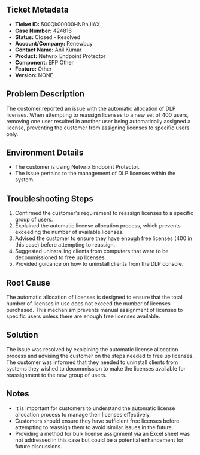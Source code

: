 ## Ticket Metadata
- **Ticket ID:** 500Qk00000HNRnJIAX
- **Case Number:** 424816
- **Status:** Closed - Resolved
- **Account/Company:** Renewbuy
- **Contact Name:** Anil Kumar
- **Product:** Netwrix Endpoint Protector
- **Component:** EPP Other
- **Feature:** Other
- **Version:** NONE

## Problem Description
The customer reported an issue with the automatic allocation of DLP licenses. When attempting to reassign licenses to a new set of 400 users, removing one user resulted in another user being automatically assigned a license, preventing the customer from assigning licenses to specific users only.

## Environment Details
- The customer is using Netwrix Endpoint Protector.
- The issue pertains to the management of DLP licenses within the system.

## Troubleshooting Steps
1. Confirmed the customer's requirement to reassign licenses to a specific group of users.
2. Explained the automatic license allocation process, which prevents exceeding the number of available licenses.
3. Advised the customer to ensure they have enough free licenses (400 in this case) before attempting to reassign.
4. Suggested uninstalling clients from computers that were to be decommissioned to free up licenses.
5. Provided guidance on how to uninstall clients from the DLP console.

## Root Cause
The automatic allocation of licenses is designed to ensure that the total number of licenses in use does not exceed the number of licenses purchased. This mechanism prevents manual assignment of licenses to specific users unless there are enough free licenses available.

## Solution
The issue was resolved by explaining the automatic license allocation process and advising the customer on the steps needed to free up licenses. The customer was informed that they needed to uninstall clients from systems they wished to decommission to make the licenses available for reassignment to the new group of users.

## Notes
- It is important for customers to understand the automatic license allocation process to manage their licenses effectively.
- Customers should ensure they have sufficient free licenses before attempting to reassign them to avoid similar issues in the future.
- Providing a method for bulk license assignment via an Excel sheet was not addressed in this case but could be a potential enhancement for future discussions.